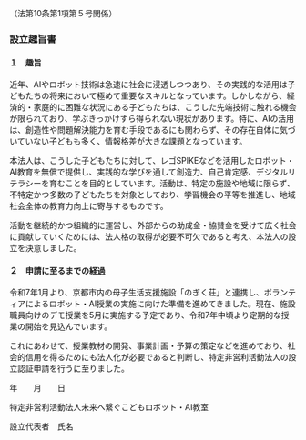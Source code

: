 （法第10条第1項第５号関係）

### 設立趣旨書

#### １　趣旨

近年、AIやロボット技術は急速に社会に浸透しつつあり、その実践的な活用は子どもたちの将来において極めて重要なスキルとなっています。しかしながら、経済的・家庭的に困難な状況にある子どもたちは、こうした先端技術に触れる機会が限られており、学ぶきっかけすら得られない現状があります。特に、AIの活用は、創造性や問題解決能力を育む手段であるにも関わらず、その存在自体に気づいていない子どもも多く、情報格差が大きな課題となっています。

本法人は、こうした子どもたちに対して、レゴSPIKEなどを活用したロボット・AI教育を無償で提供し、実践的な学びを通して創造力、自己肯定感、デジタルリテラシーを育むことを目的としています。活動は、特定の施設や地域に限らず、不特定かつ多数の子どもたちを対象としており、学習機会の平等を推進し、地域社会全体の教育力向上に寄与するものです。

活動を継続的かつ組織的に運営し、外部からの助成金・協賛金を受けて広く社会に貢献していくためには、法人格の取得が必要不可欠であると考え、本法人の設立を決意しました。

#### ２　申請に至るまでの経過

令和7年1月より、京都市内の母子生活支援施設「のぎく荘」と連携し、ボランティアによるロボット・AI授業の実施に向けた準備を進めてきました。現在、施設職員向けのデモ授業を5月に実施する予定であり、令和7年中頃より定期的な授業の開始を見込んでいます。

これにあわせて、授業教材の開発、事業計画・予算の策定などを進めており、社会的信用を得るためにも法人化が必要であると判断し、特定非営利活動法人の設立認証申請を行うに至りました。

年　　月　　日

特定非営利活動法人未来へ繋ぐこどもロボット・AI教室

設立代表者　氏名